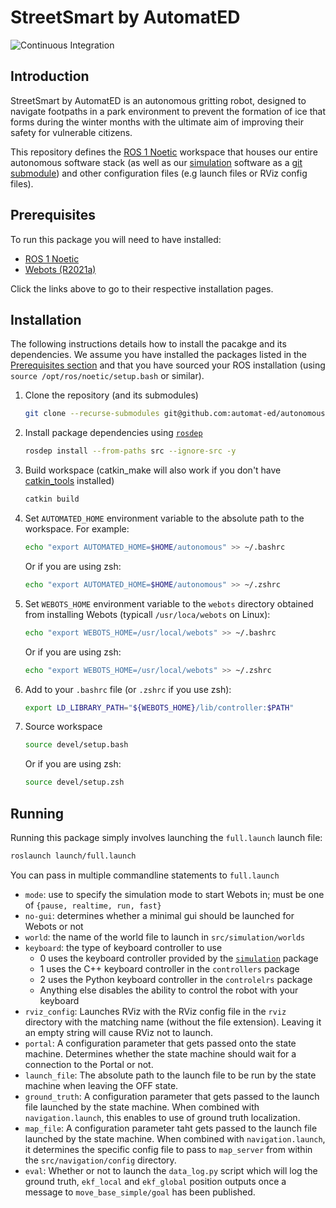 # StreetSmart by AutomatED

![Continuous Integration](https://github.com/automat-ed/autonomous/workflows/Continuous%20Integration/badge.svg)

## Introduction

StreetSmart by AutomatED is an autonomous gritting robot, designed to navigate footpaths in a park environment to prevent the formation of ice that forms during the winter months with the ultimate aim of improving their safety for vulnerable citizens.

This repository defines the [ROS 1 Noetic](https://wiki.ros.org/noetic) workspace that houses our entire autonomous software stack (as well as our [simulation](https://github.com/automat-ed/simulation) software as a [git submodule](https://git-scm.com/book/en/v2/Git-Tools-Submodules)) and other configuration files (e.g launch files or RViz config files).

## Prerequisites
To run this package you will need to have installed:
* [ROS 1 Noetic](https://wiki.ros.org/noetic/Installation/Ubuntu)
* [Webots (R2021a)](https://www.cyberbotics.com/doc/guide/installation-procedure#installation-on-linux)

Click the links above to go to their respective installation pages.

## Installation
The following instructions details how to install the pacakge and its dependencies. We assume you have installed the packages listed in the [Prerequisites section](#prerequisites) and that you have sourced your ROS installation (using `source /opt/ros/noetic/setup.bash` or similar).
1. Clone the repository (and its submodules)
    ```bash
    git clone --recurse-submodules git@github.com:automat-ed/autonomous.git
    ```
2. Install package dependencies using [`rosdep`](https://wiki.ros.org/rosdep)
    ```bash
    rosdep install --from-paths src --ignore-src -y
    ```
3. Build workspace (catkin_make will also work if you don't have [catkin_tools](https://catkin-tools.readthedocs.io/) installed)
    ```bash
    catkin build
    ```
4. Set `AUTOMATED_HOME` environment variable to the absolute path to the workspace. For example:
    ```bash
    echo "export AUTOMATED_HOME=$HOME/autonomous" >> ~/.bashrc
    ```
    Or if you are using zsh:
    ```bash
    echo "export AUTOMATED_HOME=$HOME/autonomous" >> ~/.zshrc
    ```
5. Set `WEBOTS_HOME` environment variable to the `webots` directory obtained from installing Webots (typicall `/usr/loca/webots` on Linux):
    ```bash
    echo "export WEBOTS_HOME=/usr/local/webots" >> ~/.bashrc
    ```
    Or if you are using zsh:
    ```bash
    echo "export WEBOTS_HOME=/usr/local/webots" >> ~/.zshrc
    ```
6. Add to your `.bashrc` file (or `.zshrc` if you use zsh):
    ```bash
    export LD_LIBRARY_PATH="${WEBOTS_HOME}/lib/controller:$PATH"
    ```
7. Source workspace
    ```bash
    source devel/setup.bash
    ```
    Or if you are using zsh:
  
    ```bash
    source devel/setup.zsh
    ```
## Running
Running this package simply involves launching the `full.launch` launch file:
```bash
roslaunch launch/full.launch
```

You can pass in multiple commandline statements to `full.launch`
* `mode`: use to specify the simulation mode to start Webots in; must be one of `{pause, realtime, run, fast}`
* `no-gui`: determines whether a minimal gui should be launched for Webots or not
* `world`: the name of the world file to launch in `src/simulation/worlds`
* `keyboard`: the type of keyboard controller to use
    * 0 uses the keyboard controller provided by the [`simulation`](https://github.com/automat-ed/simulation) package
    * 1 uses the C++ keyboard controller in the `controllers` package
    * 2 uses the Python keyboard controller in the `controlelrs` package
    * Anything else disables the ability to control the robot with your keyboard
* `rviz_config`: Launches RViz with the RViz config file in the `rviz` directory with the matching name (without the file extension). Leaving it an empty string will cause RViz not to launch.
* `portal`: A configuration parameter that gets passed onto the state machine. Determines whether the state machine should wait for a connection to the Portal or not.
* `launch_file`: The absolute path to the launch file to be run by the state machine when leaving the OFF state.
* `ground_truth`: A configuration parameter that gets passed to the launch file launched by the state machine. When combined with `navigation.launch`, this enables to use of ground truth localization.
* `map_file`: A configuration parameter taht gets passed to the launch file launched by the state machine. When combined with `navigation.launch`, it determines the specific config file to pass to `map_server` from within the `src/navigation/config` directory.
* `eval`: Whether or not to launch the `data_log.py` script which will log the ground truth, `ekf_local` and `ekf_global` position outputs once a message to `move_base_simple/goal` has been published.
